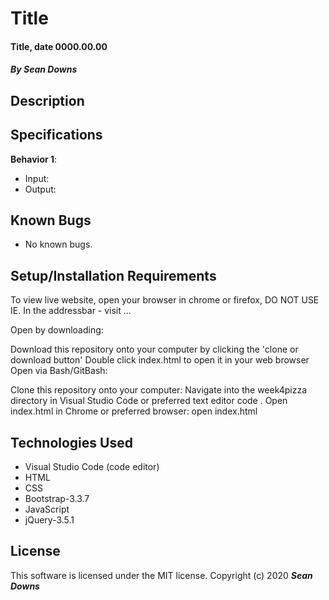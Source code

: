 # Title

#### Title, date 0000.00.00

#### _By Sean Downs_
## Description

## Specifications
**Behavior 1**: 
  * Input: 
  * Output: 


## Known Bugs
* No known bugs.   

## Setup/Installation Requirements
To view live website, open your browser in chrome or firefox, DO NOT USE IE. In the addressbar - visit ...

Open by downloading:

Download this repository onto your computer by clicking the 'clone or download button'
Double click index.html to open it in your web browser
Open via Bash/GitBash:

Clone this repository onto your computer:
Navigate into the week4pizza directory in Visual Studio Code or preferred text editor code .
Open index.html in Chrome or preferred browser: open index.html

## Technologies Used
* Visual Studio Code (code editor)
* HTML
* CSS
* Bootstrap-3.3.7
* JavaScript
* jQuery-3.5.1

## License
This software is licensed under the MIT license. Copyright (c) 2020 **_Sean Downs_**